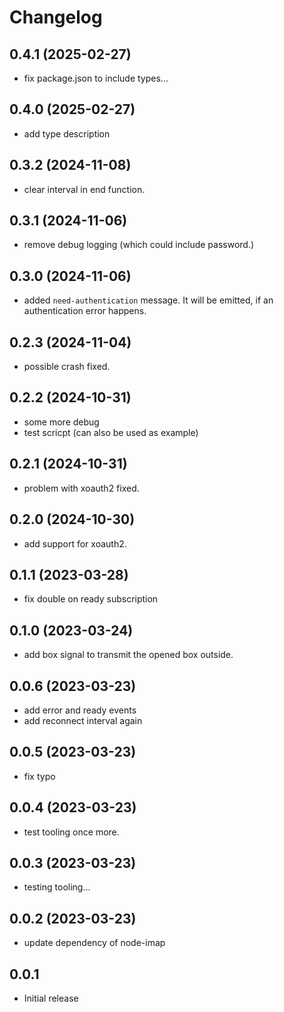 # Changelog

<!--
  Placeholder for the next version (at the beginning of the line):
  ## **WORK IN PROGRESS**
-->
## 0.4.1 (2025-02-27)
- fix package.json to include types...

## 0.4.0 (2025-02-27)
- add type description

## 0.3.2 (2024-11-08)
- clear interval in end function.

## 0.3.1 (2024-11-06)
- remove debug logging (which could include password.)

## 0.3.0 (2024-11-06)
- added `need-authentication` message. It will be emitted, if an authentication error happens.

## 0.2.3 (2024-11-04)
- possible crash fixed.

## 0.2.2 (2024-10-31)
- some more debug
- test scricpt (can also be used as example)

## 0.2.1 (2024-10-31)
- problem with xoauth2 fixed.

## 0.2.0 (2024-10-30)
- add support for xoauth2.

## 0.1.1 (2023-03-28)
- fix double on ready subscription

## 0.1.0 (2023-03-24)
- add box signal to transmit the opened box outside.

## 0.0.6 (2023-03-23)
- add error and ready events
- add reconnect interval again

## 0.0.5 (2023-03-23)
- fix typo

## 0.0.4 (2023-03-23)
- test tooling once more.

## 0.0.3 (2023-03-23)
- testing tooling...

## 0.0.2 (2023-03-23)
- update dependency of node-imap

## 0.0.1
- Initial release